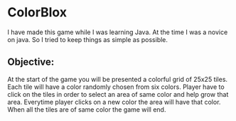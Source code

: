 # ColorBlox

I have made this game while I was learning Java. At the time I was a novice on java. So I tried to keep things as simple as possible.

## Objective:
At the start of the game you will be presented a colorful grid of 25x25 tiles. Each tile will have a color randomly chosen from six colors. Player have to click on the tiles in order to select an area of same color and help grow that area. Everytime player clicks on a new color the area will have that color. When all the tiles are of same color the game will end.
